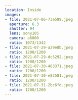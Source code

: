 ```yaml
---
location: Inside
images:
- file: 2021-07-06-73e599.jpeg
  aperture: 6.3
  shutter: 94
  lens: sony105
  camera: a6000
  ratio: 1073/1342
- file: 2021-07-29-a29e8b.jpeg
  ratio: 1200/1200
- file: 2021-07-29-dc5292.jpeg
  ratio: 1200/1200
- file: 2021-07-30-483371.jpeg
  ratio: 1200/1200
- file: 2021-07-30-e82581.jpeg
  ratio: 1200/1200
- file: 2021-07-31-2bc6fd.jpeg
  ratio: 1200/1200
---
```

